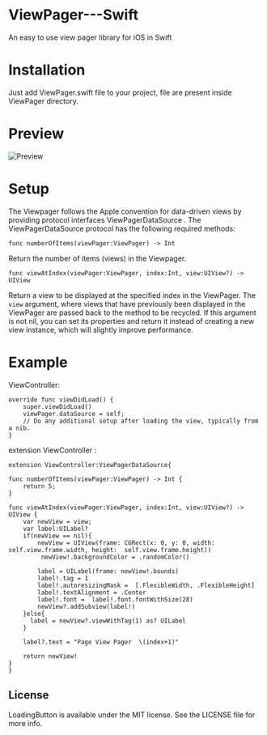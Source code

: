 # ViewPager---Swift
An easy to use view pager library for iOS in Swift

# Installation
Just add ViewPager.swift file to your project,  file are present inside ViewPager directory.

# Preview
![Preview ](https://raw.githubusercontent.com/SeptiyanAndika/ViewPager---Swift/master/screenshot/viewpager.gif)

# Setup
The Viewpager follows the Apple convention for data-driven views by providing  protocol interfaces ViewPagerDataSource . The ViewPagerDataSource protocol has the following required methods:

	func numberOfItems(viewPager:ViewPager) -> Int

Return the number of items (views) in the Viewpager.

	func viewAtIndex(viewPager:ViewPager, index:Int, view:UIView?) -> UIView

Return a view to be displayed at the specified index in the ViewPager. The `view` argument, where views that have previously been displayed in the ViewPager are passed back to the method to be recycled. If this argument is not nil, you can set its properties and return it instead of creating a new view instance, which will slightly improve performance.

# Example
ViewController:

	override func viewDidLoad() {
        super.viewDidLoad()
        viewPager.dataSource = self;
        // Do any additional setup after loading the view, typically from a nib.
    }


extension ViewController :

	extension ViewController:ViewPagerDataSource{
	
    func numberOfItems(viewPager:ViewPager) -> Int {
        return 5;
    }
    
    func viewAtIndex(viewPager:ViewPager, index:Int, view:UIView?) -> UIView {
        var newView = view;
        var label:UILabel?
        if(newView == nil){
            newView = UIView(frame: CGRect(x: 0, y: 0, width: self.view.frame.width, height:  self.view.frame.height))
             newView!.backgroundColor = .randomColor()
            
            label = UILabel(frame: newView!.bounds)
            label!.tag = 1
            label!.autoresizingMask =  [.FlexibleWidth, .FlexibleHeight]
            label!.textAlignment = .Center
            label!.font =  label!.font.fontWithSize(28)
            newView?.addSubview(label!)
        }else{
          label = newView?.viewWithTag(1) as? UILabel
        }
       
        label?.text = "Page View Pager  \(index+1)"
        
        return newView!
    }
    }
  
## License

LoadingButton is available under the MIT license. See the LICENSE file for more info.


